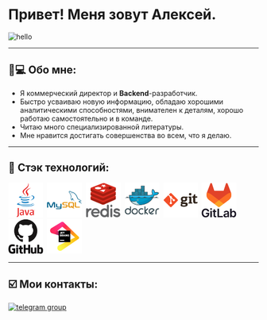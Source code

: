 # Привет! Меня зовут Алексей. 

![hello](https://gifki.su/Uploads/Media/Feb20/Sun16/482/5fe136a0.gif)
_____
## :bear::computer: Обо мне:
- Я коммерческий директор и **Backend**-разработчик. 
- Быстро усваиваю новую информацию, обладаю хорошими аналитическими способностями, внимателен к деталям, хорошо работаю самостоятельно и в команде. 
- Читаю много специализированной литературы. 
- Мне нравится достигать совершенства во всем, что я делаю.
_____
## :star2: Стэк технологий:
<div>
  <img src="https://github.com/devicons/devicon/blob/master/icons/java/java-original-wordmark.svg" title="java" alt="git" width="70" height="70"/>&nbsp
  <img src="https://github.com/devicons/devicon/blob/master/icons/mysql/mysql-original-wordmark.svg" title="mysql" alt="git" width="70" height="70"/>&nbsp
  <img src="https://github.com/devicons/devicon/blob/master/icons/redis/redis-original-wordmark.svg" title="reddis" alt="git" width="70" height="70"/>&nbsp
  <img src="https://github.com/devicons/devicon/blob/master/icons/docker/docker-original-wordmark.svg" title="docker" alt="git" width="70" height="70"/>&nbsp
  <img src="https://github.com/devicons/devicon/blob/master/icons/git/git-original-wordmark.svg" title="git" alt="git" width="70" height="70"/>&nbsp
  <img src="https://github.com/devicons/devicon/blob/master/icons/gitlab/gitlab-original-wordmark.svg" title="gitLab" alt="gitLab" width="70" height="70"/>&nbsp
  <img src="https://github.com/devicons/devicon/blob/master/icons/github/github-original-wordmark.svg" title="gitHub" alt="gitHub" width="70" height="70"/>&nbsp
  <img src="https://github.com/devicons/devicon/blob/master/icons/jetbrains/jetbrains-original.svg" title="jetBrains" alt="gitHub" width="70" height="70"/>&nbsp
</div>


_____
## :ballot_box_with_check: Мои контакты:
 <div>
    <a href="https://t.me/aleksei_bodro" target="_blank">
      <img src="https://cdn-icons-png.flaticon.com/512/2111/2111646.png" width="70" height="70" alt="telegram group" />
    </a>
  </div>
